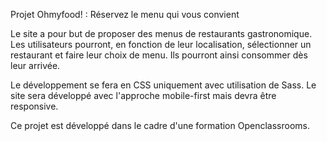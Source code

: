 Projet Ohmyfood! : Réservez le menu qui vous convient

Le site a pour but de proposer des menus de restaurants gastronomique.
Les utilisateurs pourront, en fonction de leur localisation, sélectionner un restaurant et faire leur choix de menu.
Ils pourront ainsi consommer dès leur arrivée.

Le développement se fera en CSS uniquement avec utilisation de Sass.
Le site sera développé avec l'approche mobile-first mais devra être responsive.

Ce projet est développé dans le cadre d'une formation Openclassrooms.

